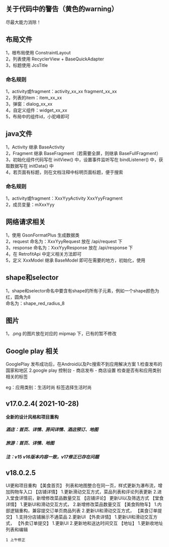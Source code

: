 ## 关于代码中的警告（黄色的warning）
尽最大能力消除！

## 布局文件
1，根布局使用 ConstraintLayout  
2，列表使用 RecyclerView + BaseQuickAdapter  
3，标题使用 JcsTitle  
### 命名规则
   1，activity或fragment：activity_xx_xx  fragment_xx_xx  
   2，列表的item：item_xx_xx  
   3，弹窗：dialog_xx_xx  
   4，自定义组件：widget_xx_xx  
   5，布局中的组件id，小驼峰即可  

## java文件
1，Activity 继承 BaseActivity  
2，Fragment 继承 BaseFragment（若需要全屏，则继承 BaseFullFragment）  
3，初始化组件代码写在 initView() 中，设置事件监听写在 bindListener() 中，获取数据写在 initData() 中  
4，若页面有标题，则在文档注释中标明页面标题，便于搜索  
### 命名规则
   1，activity或fragment：XxxYyyActivity  XxxYyyFragment  
   2，成员变量：mXxxYyy  
   
## 网络请求相关
1，使用 GsonFormatPlus 生成数据类  
2，request 命名为：XxxYyyRequest 放在 /api/request 下  
3，response 命名为：XxxYyyResponse 放在 /api/response 下  
4，在 RetrofitApi 中定义相关方法即可  
5，定义 XxxModel 继承 BaseModel 即可在需要的地方，初始化，使用  

## shape和selector
1，shape和selector命名中要含有shape的所有子元素，例如一个shape颜色为红，圆角为8  
    命名为：shape_red_radius_8  
    
## 图片
1，.png 的图片放在对应的 mipmap 下，已有的暂不修改


## Google play 相关
GooglePlay 发布成功后，在Android以及Pc搜索不到应用解决方案
1.检查发布的国家和地区
2.google play 控制台 - 商店发布 - 商店设置
  检查是否有和应用类别相关的标签

  eg：应用类别：生活时尚
      标签选择生活时尚



## v17.0.2.4( 2021-10-28)
#### 全新的设计风格和项目重构
##### 酒店：首页、详情、房间详情、酒店预订、地图
##### 旅游：首页、详情、地图
##### 注：v15 v16版本内容一致，v17修正已存在问题


## v18.0.2.5
UI更和项目重构
【美食首页】
    列表和地图整合在同一页，样式更新为瀑布流，增加购物车入口
【店铺详情】
    1.更新滑动交互方式，菜品列表和评论列表更新
    2.进入堂食详情前，新增修改菜品数量交互
【店铺评论】
    更新UI以及筛选方式
【堂食详情】
    1.更新UI和滑动交互方式，
    2.新增修改菜品数量交互
【美食购物车】
    1.内部逻辑重构，兼容提交订单页商品列表
    2.更新UI和滑动交互方式，
【美食订单提交】
    1.支持分店铺展示不通菜品
    2.更新UI
【外卖详情】
    1.更新UI和滑动交互方式，
【外卖订单提交】
    1.更新UI
    2.更新地和送达时间交互
【地址】
    1.更新收地址列表和编辑

    1 上午修正





